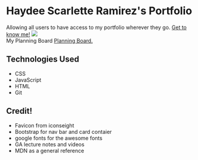 <h1>Haydee Scarlette Ramirez's Portfolio</h1>
Allowing all users to have access to my portfolio wherever they go.
<a href="https://hsrportfolio.netlify.app/">Get to know me!</a>

<img src="./assests/me.png">

<div></div>
My Planning Board
<a href="https://trello.com/b/qx4YJuYk/haydee-ramirez-portfolio">Planning Board.</a>
<div></div>
<h2>Technologies Used</h2>
<ul>
  <li>CSS</li>
  <li>JavaScript</li>
  <li>HTML</li>
  <li>Git</li>
</ul>
<div></div>
<h2>Credit!</h2>
<ul>
  <li>Favicon from iconseight</li>
  <li>Bootstrap for nav bar and card contaier</li>
  <li>google fonts for the awesome fonts</li>
  <li>GA lecture notes and videos</li>
  <li>MDN as a general reference</li>
</ul>


